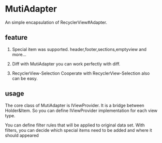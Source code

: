 # MutiAdapter
An simple encapsulation of RecyclerView#Adapter.

## feature
1. Special item was supported.
  header,footer,sections,emptyview and more...
   
2. Diff
  with MutiAdapter you can work perfectly with diff.
  
3. RecyclerView-Selection
  Cooperate with RecyclerView-Selection also can be easy.

## usage

The core class of MutiAdapter is IViewProvider. 
It is a bridge between Holder&Item. So you can define IViewProvider implementation for each view type.

You can define filter rules that will be applied to original data set.
With filters, you can decide which special items need to be added and where it should appeared


